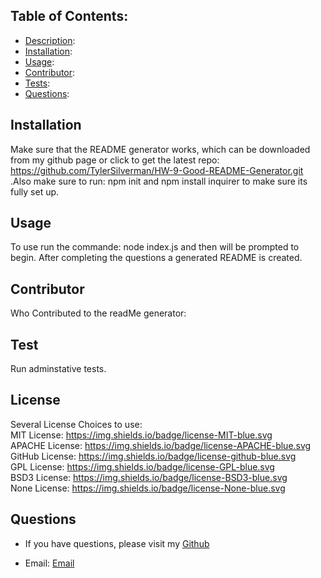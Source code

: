 ## Table of Contents: 

* [Description](#description): 
* [Installation](#installation):
* [Usage](#usage):
* [Contributor](#contributor):
* [Tests](#test):
* [Questions](#questions):

## Installation 
Make sure that the README generator works, which can be downloaded from my github page or click to get the latest repo: https://github.com/TylerSilverman/HW-9-Good-README-Generator.git .Also make sure to run: npm init and npm install inquirer to make sure its fully set up. 

## Usage

To use run the commande: node index.js and then will be prompted to begin. 
After completing the questions a generated README is created. 

## Contributor 
Who Contributed to the readMe generator: 

## Test
Run adminstative tests.

## License
Several License Choices to use:
<br>
MIT License: https://img.shields.io/badge/license-MIT-blue.svg
<br>
APACHE License: https://img.shields.io/badge/license-APACHE-blue.svg
<br>
GitHub License: https://img.shields.io/badge/license-github-blue.svg
<br>
GPL License: https://img.shields.io/badge/license-GPL-blue.svg
<br>
BSD3 License: https://img.shields.io/badge/license-BSD3-blue.svg
<br>
None License: https://img.shields.io/badge/license-None-blue.svg
<br>

## Questions
* If you have questions, please visit my [Github](https://github.com/TylerSilverman) 

* Email: [Email](silverman.tyler@gmail.com)

